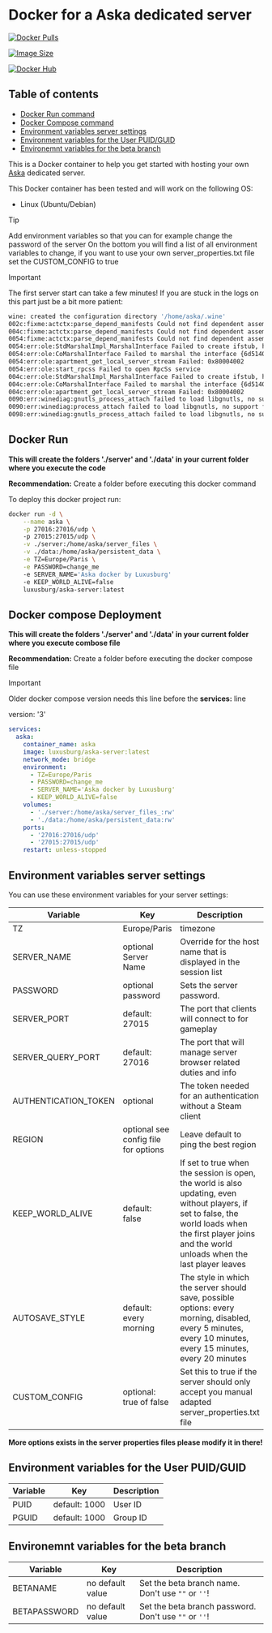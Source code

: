 # Docker for a Aska dedicated server
[![Docker Pulls](https://img.shields.io/docker/pulls/luxusburg/aska-server)](https://hub.docker.com/r/luxusburg/aska-server)

[![Image Size](https://img.shields.io/docker/image-size/luxusburg/aska-server/latest)](https://hub.docker.com/r/luxusburg/aska-server/tags)

[![Docker Hub](https://img.shields.io/badge/Docker_Hub-foundry-blue?logo=docker)](https://hub.docker.com/r/luxusburg/aska-server)

## Table of contents
- [Docker Run command](#docker-run)
- [Docker Compose command](#docker-compose-deployment)
- [Environment variables server settings](#environment-variables-game-settings)
- [Environment variables for the User PUID/GUID](#environment-variables-for-the-user-puidguid)
- [Environemnt variables for the beta branch](#environemnt-variables-for-the-beta-branch)

This is a Docker container to help you get started with hosting your own [Aska](https://playaska.com/) dedicated server.

This Docker container has been tested and will work on the following OS:

- Linux (Ubuntu/Debian)

> [!TIP]
> Add environment variables so that you can for example change the password of the server
> On the bottom you will find a list of all environment variables to change, if you want to use your own server_properties.txt file
> set the CUSTOM_CONFIG to true

> [!IMPORTANT]
> The first server start can take a few minutes! If you are stuck in the logs on this part just be a bit more patient:

```bash
wine: created the configuration directory '/home/aska/.wine'
002c:fixme:actctx:parse_depend_manifests Could not find dependent assembly L"Microsoft.Windows.Common-Controls" (6.0.0.0)
004c:fixme:actctx:parse_depend_manifests Could not find dependent assembly L"Microsoft.Windows.Common-Controls" (6.0.0.0)
0054:fixme:actctx:parse_depend_manifests Could not find dependent assembly L"Microsoft.Windows.Common-Controls" (6.0.0.0)
0054:err:ole:StdMarshalImpl_MarshalInterface Failed to create ifstub, hr 0x80004002
0054:err:ole:CoMarshalInterface Failed to marshal the interface {6d5140c1-7436-11ce-8034-00aa006009fa}, hr 0x80004002
0054:err:ole:apartment_get_local_server_stream Failed: 0x80004002
0054:err:ole:start_rpcss Failed to open RpcSs service
004c:err:ole:StdMarshalImpl_MarshalInterface Failed to create ifstub, hr 0x80004002
004c:err:ole:CoMarshalInterface Failed to marshal the interface {6d5140c1-7436-11ce-8034-00aa006009fa}, hr 0x80004002
004c:err:ole:apartment_get_local_server_stream Failed: 0x80004002
0090:err:winediag:gnutls_process_attach failed to load libgnutls, no support for encryption
0090:err:winediag:process_attach failed to load libgnutls, no support for pfx import/export
0098:err:winediag:gnutls_process_attach failed to load libgnutls, no support for encryption
```

## Docker Run

**This will create the folders './server' and './data' in your current folder where you execute the code**

**Recommendation:**
Create a folder before executing this docker command

To deploy this docker project run:

```bash
docker run -d \
    --name aska \
    -p 27016:27016/udp \    
    -p 27015:27015/udp \
    -v ./server:/home/aska/server_files \
    -v ./data:/home/aska/persistent_data \
    -e TZ=Europe/Paris \
    -e PASSWORD=change_me
    -e SERVER_NAME='Aska docker by Luxusburg'
    -e KEEP_WORLD_ALIVE=false
    luxusburg/aska-server:latest
```

## Docker compose Deployment

**This will create the folders './server' and './data' in your current folder where you execute combose file**

**Recommendation:**
Create a folder before executing the docker compose file

> [!IMPORTANT]
> Older docker compose version needs this line before the **services:** line
>
> version: '3'

```yml
services:
  aska:
    container_name: aska
    image: luxusburg/aska-server:latest
    network_mode: bridge
    environment:
      - TZ=Europe/Paris
      - PASSWORD=change_me
      - SERVER_NAME='Aska docker by Luxusburg'
      - KEEP_WORLD_ALIVE=false
    volumes:
      - './server:/home/aska/server_files_:rw'
      - './data:/home/aska/persistent_data:rw'
    ports:
      - '27016:27016/udp'
      - '27015:27015/udp'
    restart: unless-stopped
```

## Environment variables server settings

You can use these environment variables for your server settings:

| Variable | Key | Description |
| -------------------- | ---------------------------- | ------------------------------------------------------------------------------- |
| TZ | Europe/Paris | timezone |
| SERVER_NAME | optional Server Name | Override for the host name that is displayed in the session list |
| PASSWORD | optional password | Sets the server password. |
| SERVER_PORT | default: 27015  | The port that clients will connect to for gameplay |
| SERVER_QUERY_PORT | default: 27016 | The port that will manage server browser related duties and info  |
| AUTHENTICATION_TOKEN | optional | The token needed for an authentication without a Steam client |
| REGION | optional see config file for options | Leave default to ping the best region |
| KEEP_WORLD_ALIVE | default: false | If set to true when the session is open, the world is also updating, even without players, if set to false, the world loads when the first player joins and the world unloads when the last player leaves |
| AUTOSAVE_STYLE | default: every morning | The style in which the server should save, possible options: every morning, disabled, every 5 minutes, every 10 minutes, every 15 minutes, every 20 minutes  |
| CUSTOM_CONFIG | optional: true of false | Set this to true if the server should only accept you manual adapted server_properties.txt file |

**More options exists in the server properties files please modify it in there!**

## Environment variables for the User PUID/GUID

| Variable | Key | Description |
| -------------------- | ---------------------------- | ------------------------------------------------------------------------------- |
| PUID | default: 1000 | User ID |
| PGUID | default: 1000| Group ID |

## Environemnt variables for the beta branch

| Variable | Key | Description |
| -------------------- | ---------------------------- | ------------------------------------------------------------------------------- |
| BETANAME |  no default value| Set the beta branch name. Don't use `""` or `''`!|
| BETAPASSWORD | no default value | Set the beta branch password. Don't use `""` or `''`! |

